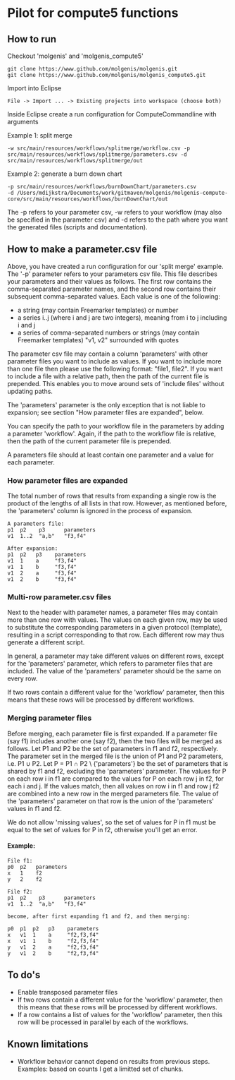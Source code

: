 # Pilot for compute5 functions

## How to run

Checkout 'molgenis' and 'molgenis_compute5'

	git clone https://www.github.com/molgenis/molgenis.git
	git clone https://www.github.com/molgenis/molgenis_compute5.git
	
Import into Eclipse 

	File -> Import ... -> Existing projects into workspace (choose both)
	
Inside Eclipse create a run configuration for ComputeCommandline with arguments

Example 1: split merge

	-w src/main/resources/workflows/splitmerge/workflow.csv -p src/main/resources/workflows/splitmerge/parameters.csv -d src/main/resources/workflows/splitmerge/out

Example 2: generate a burn down chart

	-p src/main/resources/workflows/burnDownChart/parameters.csv
	-d /Users/mdijkstra/Documents/work/gitmaven/molgenis/molgenis-compute-core/src/main/resources/workflows/burnDownChart/out

The -p refers to your parameter csv, -w refers to your workflow (may also be specified in the parameter csv) and -d refers to the path where you want the generated files (scripts and documentation).

## How to make a parameter.csv file
Above, you have created a run configuration for our 'split merge' example. The '-p' parameter refers to your parameters csv file. This file describes your parameters and their values as follows. The first row contains the comma-separated parameter names, and the second row contains their subsequent comma-separated values. Each value is one of the following:

* a string (may contain Freemarker templates) or number
* a series i..j (where i and j are two integers), meaning from i to j including i and j
* a series of comma-separated numbers or strings (may contain Freemarker templates) "v1, v2" surrounded with quotes

The parameter csv file may contain a column 'parameters' with other parameter files you want to include as values. If you want to include more than one file then please use the following format: "file1, file2". If you want to include a file with a relative path, then the path of the current file is prepended. This enables you to move around sets of 'include files' without updating paths.

The 'parameters' parameter is the only exception that is not liable to expansion; see section "How parameter files are expanded", below.

You can specify the path to your workflow file in the parameters by adding a parameter 'workflow'. Again, if the path to the workflow file is relative, then the path of the current parameter file is prepended.

A parameters file should at least contain one parameter and a value for each parameter.

### How parameter files are expanded
The total number of rows that results from expanding a single row is the product of the lengths of all lists in that row. However, as mentioned before, the 'parameters' column is ignored in the process of expansion. 
	
	A parameters file:
	p1  p2    p3      parameters
	v1  1..2  "a,b"   "f3,f4"

	After expansion:
	p1  p2   p3    parameters
	v1  1    a     "f3,f4"
	v1  1    b     "f3,f4"
	v1  2    a     "f3,f4"
	v1  2    b     "f3,f4"


### Multi-row parameter.csv files
Next to the header with parameter names, a parameter files may contain more than one row with values. The values on each given row, may be used to substitute the corresponding parameters in a given protocol (template), resulting in a script corresponding to that row. Each different row may thus generate a different script.

In general, a parameter may take different values on different rows, except for the 'parameters' parameter, which refers to parameter files that are included. The value of the 'parameters' parameter should be the same on every row.

If two rows contain a different value for the 'workflow' parameter, then this means that these rows will be processed by different workflows.

### Merging parameter files
Before merging, each parameter file is first expanded. If a parameter file (say f1) includes another one (say f2), then the two files will be merged as follows. Let P1 and P2 be the set of parameters in f1 and f2, respectively. The parameter set in the merged file is the union of P1 and P2 parameters, i.e. P1 &#8746; P2. Let P = P1 &#8745; P2 \ {'parameters'} be the set of parameters that is shared by f1 and f2, excluding the 'parameters' parameter. The values for P on each row i in f1 are compared to the values for P on each row j in f2, for each i and j. If the values match, then all values on row i in f1 and row j f2 are combined into a new row in the merged parameters file. The value of the 'parameters' parameter on that row is the union of the 'parameters' values in f1 and f2.

We do not allow 'missing values', so the set of values for P in f1 must be equal to the set of values for P in f2, otherwise you'll get an error.

#### Example:
	File f1:
	p0  p2   parameters
	x   1    f2
	y   2    f2

	File f2:
	p1  p2    p3      parameters
	v1  1..2  "a,b"   "f3,f4"

	become, after first expanding f1 and f2, and then merging:

	p0  p1  p2   p3    parameters
	x   v1  1    a     "f2,f3,f4"
	x   v1  1    b     "f2,f3,f4"
	y   v1  2    a     "f2,f3,f4"
	y   v1  2    b     "f2,f3,f4"


## To do's

* Enable transposed parameter files
* If two rows contain a different value for the 'workflow' parameter, then this means that these rows will be processed by different workflows.
* If a row contains a list of values for the 'workflow' parameter, then this row will be processed in parallel by each of the workflows.
	
## Known limitations

* Workflow behavior cannot depend on results from previous steps. Examples: based on counts I get a limitted set of chunks.
